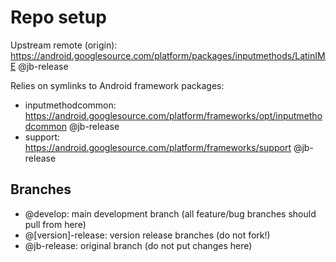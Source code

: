 # Repo setup

Upstream remote (origin): https://android.googlesource.com/platform/packages/inputmethods/LatinIME @jb-release

Relies on symlinks to Android framework packages:
* inputmethodcommon: https://android.googlesource.com/platform/frameworks/opt/inputmethodcommon @jb-release
* support: https://android.googlesource.com/platform/frameworks/support @jb-release

## Branches

* @develop: main development branch (all feature/bug branches should pull from here)
* @[version]-release: version release branches (do not fork!)
* @jb-release: original branch (do not put changes here)
